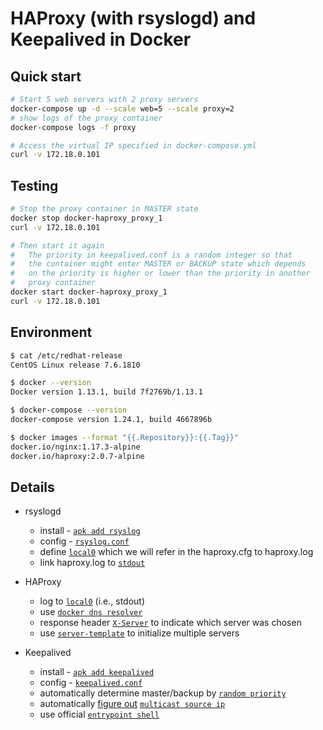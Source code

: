 # HAProxy (with rsyslogd) and Keepalived in Docker

## Quick start
```bash
# Start 5 web servers with 2 proxy servers
docker-compose up -d --scale web=5 --scale proxy=2
# show logs of the proxy container
docker-compose logs -f proxy
```

```bash
# Access the virtual IP specified in docker-compose.yml
curl -v 172.18.0.101
```

## Testing
```bash
# Stop the proxy container in MASTER state
docker stop docker-haproxy_proxy_1
curl -v 172.18.0.101

# Then start it again
#   The priority in keepalived.conf is a random integer so that
#   the container might enter MASTER or BACKUP state which depends
#   on the priority is higher or lower than the priority in another
#   proxy container
docker start docker-haproxy_proxy_1
curl -v 172.18.0.101
```

## Environment
```bash
$ cat /etc/redhat-release
CentOS Linux release 7.6.1810

$ docker --version
Docker version 1.13.1, build 7f2769b/1.13.1

$ docker-compose --version
docker-compose version 1.24.1, build 4667896b

$ docker images --format "{{.Repository}}:{{.Tag}}"
docker.io/nginx:1.17.3-alpine
docker.io/haproxy:2.0.7-alpine
```

## Details
- rsyslogd
  - install - [`apk add rsyslog`](https://github.com/jbobos/docker-haproxy/blob/master/proxy/Dockerfile#L12)
  - config - [`rsyslog.conf`](https://github.com/jbobos/docker-haproxy/blob/master/proxy/rsyslog.conf)
  - define [`local0`](https://github.com/jbobos/docker-haproxy/blob/master/proxy/rsyslog.conf#L18) which we will refer in the haproxy.cfg to haproxy.log
  - link haproxy.log to [`stdout`](https://github.com/jbobos/docker-haproxy/blob/master/proxy/Dockerfile#L19)

- HAProxy
  - log to [`local0`](https://github.com/jbobos/docker-haproxy/blob/master/proxy/haproxy.cfg#L11) (i.e., stdout)
  - use [`docker dns resolver`](https://github.com/jbobos/docker-haproxy/blob/master/proxy/haproxy.cfg#L25)
  - response header [`X-Server`](https://github.com/jbobos/docker-haproxy/blob/master/proxy/haproxy.cfg#L43) to indicate which server was chosen
  - use [`server-template`](https://github.com/jbobos/docker-haproxy/blob/master/proxy/haproxy.cfg#L45) to initialize multiple servers 

- Keepalived
  - install - [`apk add keepalived`](https://github.com/jbobos/docker-haproxy/blob/master/proxy/Dockerfile#L12)
  - config - [`keepalived.conf`](https://github.com/jbobos/docker-haproxy/blob/master/proxy/keepalived.conf)
  - automatically determine master/backup by [`random priority`](https://github.com/jbobos/docker-haproxy/blob/master/proxy/keepalived.conf#L7)
  - automatically [figure out](https://github.com/jbobos/docker-haproxy/blob/master/proxy/entrypoint.sh#L19) [`multicast source ip`](https://github.com/jbobos/docker-haproxy/blob/master/proxy/keepalived.conf#L9)
  - use official [`entrypoint shell`](https://github.com/jbobos/docker-haproxy/blob/master/proxy/entrypoint.sh#L40)
